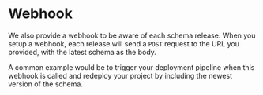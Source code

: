 # Webhook

We also provide a webhook to be aware of each schema release. When you setup a webhook, each release will send a `POST` request to the URL you provided, with the latest schema as the body.

A common example would be to trigger your deployment pipeline when this webhook is called and redeploy your project by including the newest version of the schema.
